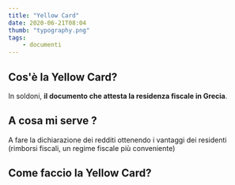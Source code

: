 ```yaml
---
title: "Yellow Card"
date: 2020-06-21T08:04
thumb: "typography.png"
tags: 
    - documenti
---
```


## Cos'è la Yellow Card?

In soldoni, **il documento che attesta la residenza fiscale in Grecia**.

## A cosa mi serve ?

A fare la dichiarazione dei redditi ottenendo i vantaggi dei residenti (rimborsi fiscali, un regime fiscale più conveniente)

## Come faccio la Yellow Card?

